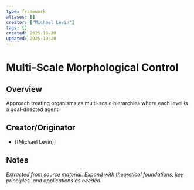 ```yaml
---
type: framework
aliases: []
creator: ["Michael Levin"]
tags: []
created: 2025-10-20
updated: 2025-10-20
---
```


# Multi-Scale Morphological Control

## Overview

Approach treating organisms as multi-scale hierarchies where each level is a goal-directed agent.

## Creator/Originator

- [[Michael Levin]]

## Notes

*Extracted from source material. Expand with theoretical foundations, key principles, and applications as needed.*
